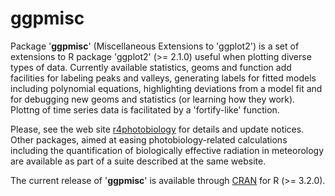 # ggpmisc

Package '**ggpmisc**' (Miscellaneous Extensions to 'ggplot2') is a set of extensions to R package 'ggplot2' (>= 2.1.0) useful when plotting diverse types of data.  Currently available statistics, geoms and function add facilities for labeling peaks and valleys, generating labels for fitted models including polynomial equations, highlighting deviations from a model fit and for debugging new geoms and statistics (or learning how they work). Plottng of time series data is facilitated by a 'fortify-like' function.

Please, see the web site [r4photobiology](http://www.r4photobiology.info) for details and update notices. Other packages, aimed at easing photobiology-related calculations including the quantification of biologically effective radiation in meteorology are available as part of a suite described at the same
website.

The current release of '__ggpmisc__' is available through [CRAN](https://cran.r-project.org/package=ggpmisc) 
for R (>= 3.2.0).

